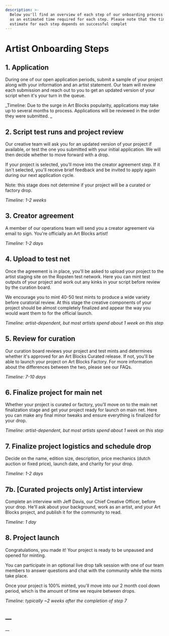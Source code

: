 ```yaml
---
description: >-
  Below you'll find an overview of each step of our onboarding process as well
  as an estimated time required for each step. Please note that the time
  estimate for each step depends on successful complet
---
```


# Artist Onboarding Steps

## 1. Application

During one of our open application periods, submit a sample of your project along with your information and an artist statement. Our team will review each submission and reach out to you to get an updated version of your script when it's your turn in the queue.&#x20;

_Timeline: Due to the surge in Art Blocks popularity, applications may take up to several months to process. Applications will be reviewed in the order they were submitted. _

## 2. Script test runs and project review

Our creative team will ask you for an updated version of your project if available, or test the one you submitted with your initial application. We will then decide whether to move forward with a drop.&#x20;

If your project is selected, you'll move into the creator agreement step. If it isn't selected, you'll receive brief feedback and be invited to apply again during our next application cycle.

Note: this stage does not determine if your project will be a curated or factory drop.

_Timeline: 1-2 weeks_

## 3. Creator agreement

A member of our operations team will send you a creator agreement via email to sign. You're officially an Art Blocks artist!

_Timeline: 1-2 days_

## 4. Upload to test net

Once the agreement is in place, you'll be asked to upload your project to the artist staging site on the Ropsten test network. Here you can mint test outputs of your project and work out any kinks in your script before review by the curation board.

We encourage you to mint 40-50 test mints to produce a wide variety before curatorial review. At this stage the creative components of your project should be almost completely finalized and appear the way you would want them to for the official launch.

_Timeline: artist-dependent, but most artists spend about 1 week on this step_

## 5. Review for curation

Our curation board reviews your project and test mints and determines whether it's approved for an Art Blocks Curated release. If not, you'll be able to launch your project on Art Blocks Factory. For more information about the differences between the two, please see our FAQs.

_Timeline: 7-10 days_

## 6. Finalize project for main net

Whether your project is curated or factory, you'll move on to the main net finalization stage and get your project ready for launch on main net. Here you can make any final minor tweaks and ensure everything is finalized for your drop.

_Timeline_: _artist-dependent, but most artists spend about 1 week on this step_

## 7. Finalize project logistics and schedule drop

Decide on the name, edition size, description, price mechanics (dutch auction or fixed price), launch date, and charity for your drop.

_Timeline: 1-2 days_

## 7b. \[Curated projects only] Artist interview

Complete an interview with Jeff Davis, our Chief Creative Officer, before your drop. He'll ask about your background, work as an artist, and your Art Blocks project, and publish it for the community to read.

_Timeline: 1 day_

## 8. Project launch

Congratulations, you made it! Your project is ready to be unpaused and opened for minting.

You can participate in an optional live drop talk session with one of our team members to answer questions and chat with the community while the mints take place.

Once your project is 100% minted, you'll move into our 2 month cool down period, which is the amount of time we require between drops.

_Timeline: typically \~2 weeks after the completion of step 7_

## __



__
